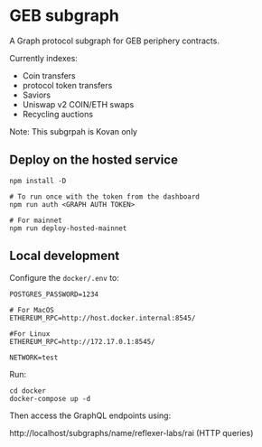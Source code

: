 # GEB subgraph

A Graph protocol subgraph for GEB periphery contracts.

Currently indexes:
- Coin transfers
- protocol token transfers
- Saviors
- Uniswap v2 COIN/ETH swaps
- Recycling auctions

Note: This subgrpah is Kovan only

## Deploy on the hosted service

```
npm install -D

# To run once with the token from the dashboard
npm run auth <GRAPH AUTH TOKEN>

# For mainnet
npm run deploy-hosted-mainnet
```

## Local development

Configure the `docker/.env` to:

```
POSTGRES_PASSWORD=1234

# For MacOS
ETHEREUM_RPC=http://host.docker.internal:8545/

#For Linux
ETHEREUM_RPC=http://172.17.0.1:8545/

NETWORK=test
```

Run:

```
cd docker
docker-compose up -d
```

Then access the GraphQL endpoints using:

http://localhost/subgraphs/name/reflexer-labs/rai (HTTP queries)

